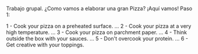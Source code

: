 Trabajo grupal.
¿Como vamos a elaborar una gran Pizza?
¡Aquí vamos!
Paso 1:

1 - Cook your pizza on a preheated surface. ...
2 - Cook your pizza at a very high temperature. ...
3 - Cook your pizza on parchment paper. ...
4 - Think outside the box with your sauces. ...
5 - Don't overcook your protein. ...
6 - Get creative with your toppings.

